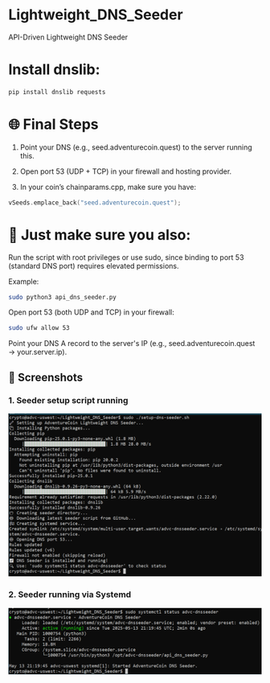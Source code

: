 # Lightweight_DNS_Seeder
API-Driven Lightweight DNS Seeder

# Install dnslib:
```bash
pip install dnslib requests
```

# 🌐 Final Steps
1. Point your DNS (e.g., seed.adventurecoin.quest) to the server running this.

2. Open port 53 (UDP + TCP) in your firewall and hosting provider.

3. In your coin’s chainparams.cpp, make sure you have:

```cpp
vSeeds.emplace_back("seed.adventurecoin.quest");
```


# 🧠 Just make sure you also:
Run the script with root privileges or use sudo, since binding to port 53 (standard DNS port) requires elevated permissions.

Example:

```bash
sudo python3 api_dns_seeder.py
```
Open port 53 (both UDP and TCP) in your firewall:

```bash
sudo ufw allow 53
```
Point your DNS A record to the server's IP (e.g., seed.adventurecoin.quest → your.server.ip).


## 📸 Screenshots

### 1. Seeder setup script running 
![Seeder setup](screenshots/ss1.jpg)

### 2. Seeder running via Systemd
![Seeder running](screenshots/ss2.jpg)
